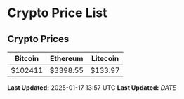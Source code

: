 # Crypto Price List

## Crypto Prices
| Bitcoin | Ethereum | Litecoin |
| ------- | -------- | -------- |
| $102411 | $3398.55 | $133.97 |
**Last Updated:** 2025-01-17 13:57 UTC
**Last Updated:** $DATE$
